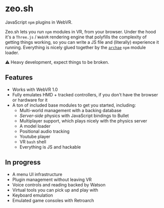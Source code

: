 # zeo.sh

JavaScript `npm` plugins in WebVR.

Zeo.sh lets you run `npm` modules in VR, from your browser. Under the hood it's a `Three.js` / `WebVR` rendering engine that polyfills the complexity of getting things working, so you can write a JS file and (literally) experience it running. Everything is nicely glued together by the [`archae`]() `npm` module loader.

:warning: Heavy development, expect things to be broken.

## Features

- Works with WebVR 1.0
- Fully emulates HMD + tracked controllers, if you don't have the browser or hardware for it
- A ton of included base modules to get you started, including:
  - Multi-world management with a backing database
  - _Server-side_ physics with JavaScript bindings to Bullet
  - Multiplayer support, which plays nicely with the physics server
  - A model loader
  - Positional audio tracking
  - Youtube player
  - VR `bash` shell
  - Everything is JS and hackable

## In progress

  - A menu UI infrastructure
  - Plugin management without leaving VR
  - Voice controls and reading backed by Watson
  - Virtual tools you can pick up and play with
  - Keyboard emulation
  - Emulated game consoles with Retroarch
